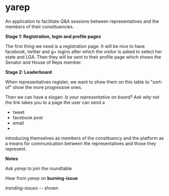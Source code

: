 # yarep
An application to facilitate Q&amp;A sessions between representatives and the members of their constituencies.

**Stage 1: Registration, login and profile pages**

The first thing we need is a registration page.
It will be nice to have facebook, twitter and g+ logins after which the visitor is asked to select her state and LGA.
Then they will be sent to their profile page which shows the Senator and House of Reps member.

**Stage 2: Leaderboard**

When representatives register, we want to show them on this table to "sort-of" show the more progressive ones.

Then we can have a slogan: *Is your representative on board? Ask why not* the link takes you to a page the user can send a 

- tweet
- facebook post
- email
- 
introducing themselves as members of the constituency and the platform as a means for communication between the representatives and those they represent.

**Notes**

Ask *yarep* to join the roundtable

Hear from *yarep* on **burning-issue**

*trending-issues* -- shown

